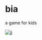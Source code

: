 # bia
a game for kids


![jj](https://user-images.githubusercontent.com/81354428/201503059-aed6a7e3-28a7-4da6-9f27-79004b155cf6.PNG)
